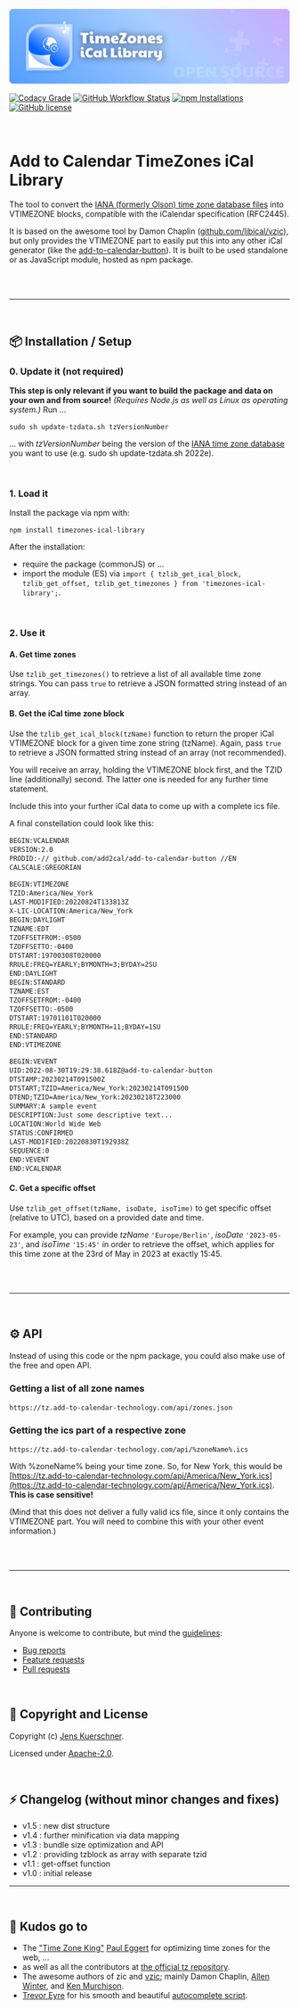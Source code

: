 ![Add to Calendar TimeZone iCal Library](https://github.com/add2cal/timezones-ical-library/blob/main/readme-header.png?raw=true)

[![Codacy Grade](https://img.shields.io/codacy/grade/aa298c980fa4459a9f7a386c8f8dc35f?style=for-the-badge)](https://app.codacy.com/gh/add2cal/timezones-ical-library/dashboard)
[![GitHub Workflow Status](https://img.shields.io/github/workflow/status/add2cal/timezones-ical-library/npm%20publish?style=for-the-badge)](https://github.com/add2cal/timezones-ical-library/actions/workflows/npm-publish.yml)
[![npm Installations](https://img.shields.io/npm/dt/timezones-ical-library?label=npm%20Installations&style=for-the-badge)](https://www.npmjs.com/package/timezones-ical-library)
[![GitHub license](https://img.shields.io/github/license/add2cal/timezones-ical-library?style=for-the-badge)](https://github.com/add2cal/timezones-ical-library/blob/main/LICENSE)

<br />

# Add to Calendar TimeZones iCal Library

The tool to convert the [IANA (formerly Olson) time zone database files](http://www.iana.org/time-zones) into VTIMEZONE blocks, compatible with the iCalendar specification (RFC2445).

It is based on the awesome tool by Damon Chaplin ([github.com/libical/vzic](https://github.com/libical/vzic)), but only provides the VTIMEZONE part to easily put this into any other iCal generator (like the [add-to-calendar-button](https://github.com/add2cal/add-to-calendar-button)). It is built to be used standalone or as JavaScript module, hosted as npm package.

<br /><br />

---

<br />

## 📦 Installation / Setup

### 0. Update it (not required)

**This step is only relevant if you want to build the package and data on your own and from source!**
_(Requires Node.js as well as Linux as operating system.)_
Run ...

```
sudo sh update-tzdata.sh tzVersionNumber
```

... with _tzVersionNumber_ being the version of the [IANA time zone database](https://www.iana.org/time-zones) you want to use (e.g. sudo sh update-tzdata.sh 2022e).

<br />

### 1. Load it

Install the package via npm with:

```
npm install timezones-ical-library
```

After the installation:

- require the package (commonJS) or ...
- import the module (ES) via `import { tzlib_get_ical_block, tzlib_get_offset, tzlib_get_timezones } from 'timezones-ical-library';`.

<br />

### 2. Use it

#### A. Get time zones

Use `tzlib_get_timezones()` to retrieve a list of all available time zone strings. You can pass `true` to retrieve a JSON formatted string instead of an array.

#### B. Get the iCal time zone block

Use the `tzlib_get_ical_block(tzName)` function to return the proper iCal VTIMEZONE block for a given time zone string (tzName). Again, pass `true` to retrieve a JSON formatted string instead of an array (not recommended).

You will receive an array, holding the VTIMEZONE block first, and the TZID line (additionally) second. The latter one is needed for any further time statement.

Include this into your further iCal data to come up with a complete ics file.

A final constellation could look like this:

```
BEGIN:VCALENDAR
VERSION:2.0
PRODID:-// github.com/add2cal/add-to-calendar-button //EN
CALSCALE:GREGORIAN
```

```
BEGIN:VTIMEZONE
TZID:America/New_York
LAST-MODIFIED:20220824T133813Z
X-LIC-LOCATION:America/New_York
BEGIN:DAYLIGHT
TZNAME:EDT
TZOFFSETFROM:-0500
TZOFFSETTO:-0400
DTSTART:19700308T020000
RRULE:FREQ=YEARLY;BYMONTH=3;BYDAY=2SU
END:DAYLIGHT
BEGIN:STANDARD
TZNAME:EST
TZOFFSETFROM:-0400
TZOFFSETTO:-0500
DTSTART:19701101T020000
RRULE:FREQ=YEARLY;BYMONTH=11;BYDAY=1SU
END:STANDARD
END:VTIMEZONE
```

```
BEGIN:VEVENT
UID:2022-08-30T19:29:38.618Z@add-to-calendar-button
DTSTAMP:20230214T091500Z
DTSTART;TZID=America/New_York:20230214T091500
DTEND;TZID=America/New_York:20230218T223000
SUMMARY:A sample event
DESCRIPTION:Just some descriptive text...
LOCATION:World Wide Web
STATUS:CONFIRMED
LAST-MODIFIED:20220830T192938Z
SEQUENCE:0
END:VEVENT
END:VCALENDAR
```

#### C. Get a specific offset

Use `tzlib_get_offset(tzName, isoDate, isoTime)` to get specific offset (relative to UTC), based on a provided date and time.

For example, you can provide _tzName_ `'Europe/Berlin'`, _isoDate_ `'2023-05-23'`, and _isoTime_ `'15:45'` in order to retrieve the offset, which applies for this time zone at the 23rd of May in 2023 at exactly 15:45.

<br /><br />

---

<br />

## ⚙️ API

Instead of using this code or the npm package, you could also make use of the free and open API.

### Getting a list of all zone names

```
https://tz.add-to-calendar-technology.com/api/zones.json
```

### Getting the ics part of a respective zone

```
https://tz.add-to-calendar-technology.com/api/%zoneName%.ics
```

With %zoneName% being your time zone. So, for New York, this would be [https://tz.add-to-calendar-technology.com/api/America/New_York.ics](https://tz.add-to-calendar-technology.com/api/America/New_York.ics).
**This is case sensitive!**

(Mind that this does not deliver a fully valid ics file, since it only contains the VTIMEZONE part. You will need to combine this with your other event information.)

<br /><br />

---

<br />

## 🙌 Contributing

Anyone is welcome to contribute, but mind the [guidelines](.github/CONTRIBUTING.md):

- [Bug reports](.github/CONTRIBUTING.md#bugs)
- [Feature requests](.github/CONTRIBUTING.md#features)
- [Pull requests](.github/CONTRIBUTING.md#pull-requests)

<br />

## 📃 Copyright and License

Copyright (c) [Jens Kuerschner](https://jenskuerschner.de).

Licensed under [Apache-2.0](LICENSE).

<br />

## ⚡ Changelog (without minor changes and fixes)

- v1.5 : new dist structure
- v1.4 : further minification via data mapping
- v1.3 : bundle size optimization and API
- v1.2 : providing tzblock as array with separate tzid
- v1.1 : get-offset function
- v1.0 : initial release

---

<br />

## 💜 Kudos go to

- The ["Time Zone King"](https://samueli.ucla.edu/time-zone-king-how-one-ucla-computer-scientist-keeps-digital-clocks-ticking/) [Paul Eggert](https://github.com/eggert) for optimizing time zones for the web, ...
- as well as all the contributors at [the official tz repository](https://github.com/eggert/tz).
- The awesome authors of zic and [vzic](https://github.com/libical/vzic/graphs/contributors); mainly Damon Chaplin, [Allen Winter](https://github.com/winterz), and [Ken Murchison](https://github.com/ksmurchison).
- [Trevor Eyre](https://github.com/trevoreyre) for his smooth and beautiful [autocomplete script](https://github.com/trevoreyre/autocomplete).
